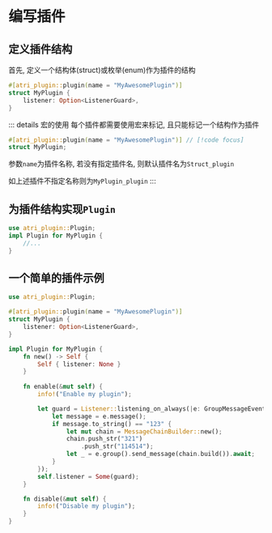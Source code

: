 # 编写插件

## 定义插件结构
首先, 定义一个结构体(struct)或枚举(enum)作为插件的结构
```rust
#[atri_plugin::plugin(name = "MyAwesomePlugin")]
struct MyPlugin {
    listener: Option<ListenerGuard>,
}
```

::: details 宏的使用
每个插件都需要使用宏来标记, 且只能标记一个结构作为插件
```rust
#[atri_plugin::plugin(name = "MyAwesomePlugin")] // [!code focus]
struct MyPlugin;
```
参数`name`为插件名称, 若没有指定插件名, 则默认插件名为`Struct_plugin`

如上述插件不指定名称则为`MyPlugin_plugin`
:::

## 为插件结构实现`Plugin`
```rust
use atri_plugin::Plugin;
impl Plugin for MyPlugin {
    //...
}
```

## 一个简单的插件示例
```rust
use atri_plugin::Plugin;

#[atri_plugin::plugin(name = "MyAwesomePlugin")]
struct MyPlugin {
    listener: Option<ListenerGuard>,
}

impl Plugin for MyPlugin {
    fn new() -> Self {
        Self { listener: None }
    }
    
    fn enable(&mut self) {
        info!("Enable my plugin");

        let guard = Listener::listening_on_always(|e: GroupMessageEvent| async move {
            let message = e.message();
            if message.to_string() == "123" {
                let mut chain = MessageChainBuilder::new();
                chain.push_str("321")
                    .push_str("114514");
                let _ = e.group().send_message(chain.build()).await;
            }
        });
        self.listener = Some(guard);
    }

    fn disable(&mut self) {
        info!("Disable my plugin");
    }
}
```